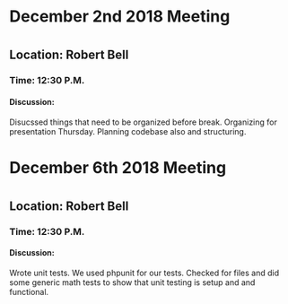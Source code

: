 <h1>December 2nd 2018 Meeting<h1>
<h2>Location: Robert Bell</h2>
<h3>Time: 12:30 P.M.</h3>
<h4>Discussion:</h4>
<p>Disucssed things that need to be organized before break. Organizing for presentation Thursday. Planning codebase also and structuring.</p>

<h1>December 6th 2018 Meeting<h1>
<h2>Location: Robert Bell</h2>
<h3>Time: 12:30 P.M.</h3>
<h4>Discussion:</h4>
<p>Wrote unit tests. We used phpunit for our tests. Checked for files and did some generic math tests to show that unit testing is setup and and functional. </p>
